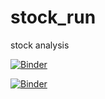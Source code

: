# stock_run
stock analysis


[![Binder](https://mybinder.org/badge_logo.svg)](https://mybinder.org/v2/gh/abdul437/stock_run/main?filepath=stocks_run.ipynb)


[![Binder](https://mybinder.org/badge_logo.svg)](https://mybinder.org/v2/gh/abdul437/stock_run/main?filepath=Stocks_mod.ipynb)


